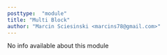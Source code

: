 ```yaml
---
posttype:  "module"  
title: "Multi Block"
author: "Marcin Sciesinski <marcins78@gmail.com>"
---
```

No info available about this module
